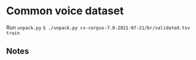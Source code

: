 # Common voice dataset

Run ``unpack.py``
``$ ./unpack.py cv-corpus-7.0-2021-07-21/br/validated.tsv train``


## Notes



